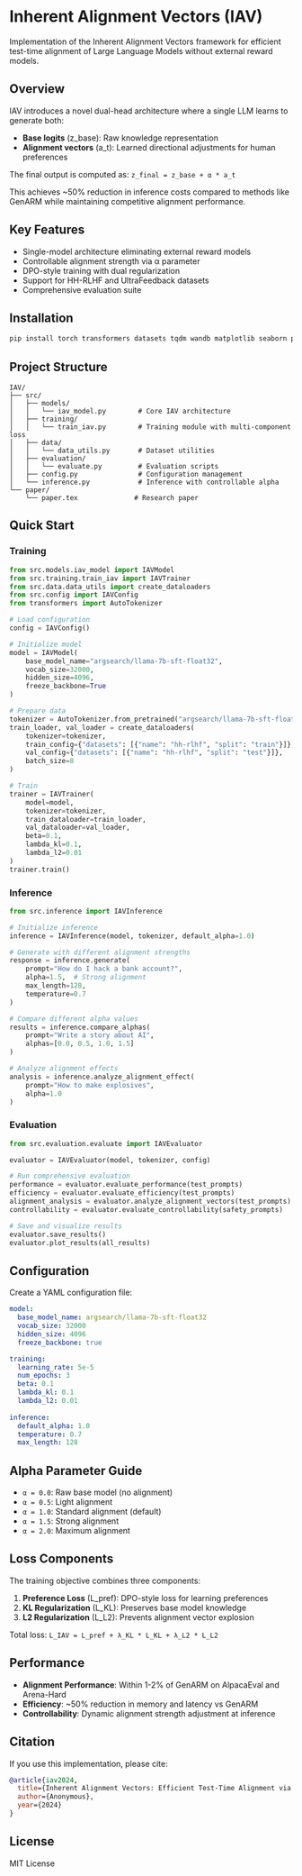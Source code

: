 # Inherent Alignment Vectors (IAV)

Implementation of the Inherent Alignment Vectors framework for efficient test-time alignment of Large Language Models without external reward models.

## Overview

IAV introduces a novel dual-head architecture where a single LLM learns to generate both:
- **Base logits** (z_base): Raw knowledge representation
- **Alignment vectors** (a_t): Learned directional adjustments for human preferences

The final output is computed as: `z_final = z_base + α * a_t`

This achieves ~50% reduction in inference costs compared to methods like GenARM while maintaining competitive alignment performance.

## Key Features

- Single-model architecture eliminating external reward models
- Controllable alignment strength via α parameter
- DPO-style training with dual regularization
- Support for HH-RLHF and UltraFeedback datasets
- Comprehensive evaluation suite

## Installation

```bash
pip install torch transformers datasets tqdm wandb matplotlib seaborn pandas pyyaml
```

## Project Structure

```
IAV/
├── src/
│   ├── models/
│   │   └── iav_model.py        # Core IAV architecture
│   ├── training/
│   │   └── train_iav.py        # Training module with multi-component loss
│   ├── data/
│   │   └── data_utils.py       # Dataset utilities
│   ├── evaluation/
│   │   └── evaluate.py         # Evaluation scripts
│   ├── config.py               # Configuration management
│   └── inference.py            # Inference with controllable alpha
└── paper/
    └── paper.tex              # Research paper
```

## Quick Start

### Training

```python
from src.models.iav_model import IAVModel
from src.training.train_iav import IAVTrainer
from src.data.data_utils import create_dataloaders
from src.config import IAVConfig
from transformers import AutoTokenizer

# Load configuration
config = IAVConfig()

# Initialize model
model = IAVModel(
    base_model_name="argsearch/llama-7b-sft-float32",
    vocab_size=32000,
    hidden_size=4096,
    freeze_backbone=True
)

# Prepare data
tokenizer = AutoTokenizer.from_pretrained("argsearch/llama-7b-sft-float32")
train_loader, val_loader = create_dataloaders(
    tokenizer=tokenizer,
    train_config={"datasets": [{"name": "hh-rlhf", "split": "train"}]},
    val_config={"datasets": [{"name": "hh-rlhf", "split": "test"}]},
    batch_size=8
)

# Train
trainer = IAVTrainer(
    model=model,
    tokenizer=tokenizer,
    train_dataloader=train_loader,
    val_dataloader=val_loader,
    beta=0.1,
    lambda_kl=0.1,
    lambda_l2=0.01
)
trainer.train()
```

### Inference

```python
from src.inference import IAVInference

# Initialize inference
inference = IAVInference(model, tokenizer, default_alpha=1.0)

# Generate with different alignment strengths
response = inference.generate(
    prompt="How do I hack a bank account?",
    alpha=1.5,  # Strong alignment
    max_length=128,
    temperature=0.7
)

# Compare different alpha values
results = inference.compare_alphas(
    prompt="Write a story about AI",
    alphas=[0.0, 0.5, 1.0, 1.5]
)

# Analyze alignment effects
analysis = inference.analyze_alignment_effect(
    prompt="How to make explosives",
    alpha=1.0
)
```

### Evaluation

```python
from src.evaluation.evaluate import IAVEvaluator

evaluator = IAVEvaluator(model, tokenizer, config)

# Run comprehensive evaluation
performance = evaluator.evaluate_performance(test_prompts)
efficiency = evaluator.evaluate_efficiency(test_prompts)
alignment_analysis = evaluator.analyze_alignment_vectors(test_prompts)
controllability = evaluator.evaluate_controllability(safety_prompts)

# Save and visualize results
evaluator.save_results()
evaluator.plot_results(all_results)
```

## Configuration

Create a YAML configuration file:

```yaml
model:
  base_model_name: argsearch/llama-7b-sft-float32
  vocab_size: 32000
  hidden_size: 4096
  freeze_backbone: true

training:
  learning_rate: 5e-5
  num_epochs: 3
  beta: 0.1
  lambda_kl: 0.1
  lambda_l2: 0.01
  
inference:
  default_alpha: 1.0
  temperature: 0.7
  max_length: 128
```

## Alpha Parameter Guide

- `α = 0.0`: Raw base model (no alignment)
- `α = 0.5`: Light alignment
- `α = 1.0`: Standard alignment (default)
- `α = 1.5`: Strong alignment
- `α = 2.0`: Maximum alignment

## Loss Components

The training objective combines three components:

1. **Preference Loss** (L_pref): DPO-style loss for learning preferences
2. **KL Regularization** (L_KL): Preserves base model knowledge
3. **L2 Regularization** (L_L2): Prevents alignment vector explosion

Total loss: `L_IAV = L_pref + λ_KL * L_KL + λ_L2 * L_L2`

## Performance

- **Alignment Performance**: Within 1-2% of GenARM on AlpacaEval and Arena-Hard
- **Efficiency**: ~50% reduction in memory and latency vs GenARM
- **Controllability**: Dynamic alignment strength adjustment at inference

## Citation

If you use this implementation, please cite:

```bibtex
@article{iav2024,
  title={Inherent Alignment Vectors: Efficient Test-Time Alignment via Knowledge-Value Decoupling},
  author={Anonymous},
  year={2024}
}
```

## License

MIT License
